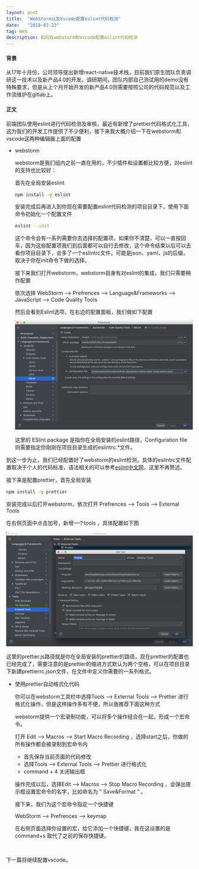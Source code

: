 ```yaml
---
layout: post
title:  "WebStorm以及Vscode配置eslint代码检测"
date:   "2018-02-23"
tag: Web
description: 如何在webstorm和vscode配置eslint代码检测
---
```




#### 背景

从17年十月份，公司领导提出新增react-native技术栈，目前我们原生团队负责调研这一技术以及新产品4.0的开发。调研期间，团队内部自己测试用的demo没有特殊要求，但是从上个月开始开发的新产品4.0则需要按照公司的代码规范以及工作流维护在gitlab上。

#### 正文

前端团队使用eslint进行代码检测及审核，最近有新增了prettier代码格式化工具，这为我们的开发工作提供了不少便利，接下来我大概介绍一下在webstorm和vscode这两种编辑器上面的配置

- webstorm

  webstorm是我们组内之前一直在用的，不少插件和设置都比较方便，对eslint的支持也比较好：

  首先在全局安装eslint

  ```bash
  npm install -g eslint
  ```

  安装完成后再进入到你现在需要配置eslint代码检测的项目目录下，使用下面命令初始化一个配置文件

  ```bash
  eslint --init
  ```

  这个命令会有一系列需要你去选择的配置项，如果你不清楚，可以一直按回车，因为这些配置项我们到后面都可以自行去修改，这个命令结束以后可以去看你项目目录下，会多了一个eslintrc文件，可能是json、yaml、js的后缀，取决于你在init命令下做的选择。

  接下来我们打开webstorm，webstorm自身有对eslint的集成，我们只需要稍作配置

  依次选择 WebStorm —> Prefrences —> Language&Frameworks —> JavaScript —> Code Quality Tools

  然后会看到Eslint选项，在右边的配置面板，我们做如下配置

  ![](./webstorm-1.png)


  这里的 ESlint package 是指你在全局安装的eslint路径，Configuration file 则需要指定你刚刚在项目目录生成的eslintrc.*文件。

到这一步为止，我们已经配置好了webstorm的eslint检测，具体的eslintrc文件配置取决于个人的代码标准，语法相关的可以参考[eslint中文网](http://eslint.cn/)，这里不再赘述。

接下来是配置prettier，首先全局安装

```bash
npm install -g prettier
```

安装完成以后打开webstorm，依次打开  Prefrences —> Tools —> External Tools 

在右侧页面中点击加号，新增一个tools ，具体配置如下图

![](./webstorm-2.png)

这里的prettier.js路径就是你在全局安装的prettier的路径，现在prettier的配置也已经完成了，需要注意的是prettier的缩进方式默认为两个空格，可以在项目目录下新建prettierrc.json文件，在文件中定义你需要的一系列格式。

- 使用prettier自动格式化代码

  你可以在webstorm工具栏中选择Tools —> External Tools —> Prettier 进行格式化操作，但是这样操作多有不便，所以我推荐下面这种方式

  webstorm提供一个宏录制功能，可以将多个操作组合在一起，形成一个宏命令。

  打开 Edit —> Macros —> Start Macro Recording ，选择start之后，你做的所有操作都会被录制到宏命令内

  - 首先保存当前页面的代码修改
  - 选择Tools —> External Tools —> Prettier 进行格式化
  - command + 4 关闭输出框

  操作完成以后，选择Edit —> Macros —> Stop Macro Recording ，会弹出提示框设置宏命令的名字，比如命名为 “ Save&Format ” 。

  接下来，我们为这个宏命令指定一个快捷键

   WebStorm —> Prefrences —> keymap

  在右侧页面选择你设置的宏，给它添加一个快捷键，我在这设置的是command+s 取代了之前的保存快捷键。

  ​

下一篇将继续配置vscode。
